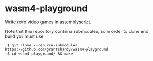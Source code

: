 # wasm4-playground
Write retro video games in assemblyscript.

Note that this repository contains submodules, so in order to clone and build you must use:
```
 $ git clone --recurse-submodules https://github.com/grantshandy/wasm4-playground
 $ cd wasm4-playground/ && make
```